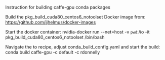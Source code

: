 Instruction for building caffe-gpu conda packages

Build the pkg_build_cuda80_centos6_notoolset Docker image from:
    https://github.com/jjhelmus/docker-images

Start the docker container:
    nvidia-docker run --net=host -v `pwd`:/io -it pkg_build_cuda80_centos6_notoolset /bin/bash

Navigate the to recipe, adjust conda_build_config.yaml and start the build:
    conda build caffe-gpu -c default -c rdonnelly
